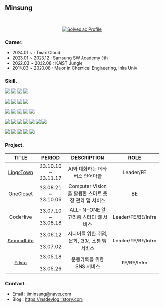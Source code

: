 ## Minsung

<br/>

<p align="center">
  <a href="https://solved.ac/fluorine/">
    <img src="http://mazassumnida.wtf/api/v2/generate_badge?boj=fluorine" alt="Solved.ac Profile">
  </a>
</p>


### Career.
- 2024.01 ~ : Tmax Cloud
- 2023.01 ~ 2023.12 : Samsung SW Academy 9th <br/>
- 2022.03 ~ 2022.08 : KAIST Jungle <br/>
- 2014.03 ~ 2020.08 : Major in Chemical Engineering, Inha Univ <br/>


### Skill.
<!-- Language -->
<img src="https://img.shields.io/badge/java-007396?style=for-the-badge&logo=java&logoColor=white"> <img src="https://img.shields.io/badge/Python-3776AB?style=for-the-badge&logo=Python&logoColor=white"> <img src="https://img.shields.io/badge/javascript-F7DF1E?style=for-the-badge&logo=javascript&logoColor=black"> <img src="https://img.shields.io/badge/typescript-3178C6?style=for-the-badge&logo=typescript&logoColor=white">

<!-- Client -->
<img src="https://img.shields.io/badge/react-61DAFB?style=for-the-badge&logo=react&logoColor=white"> <img src="https://img.shields.io/badge/Recoil-3578E5?style=for-the-badge&logo=Recoil&logoColor=white"> <img src="https://img.shields.io/badge/Three.js-000000?style=for-the-badge&logo=Three.js&logoColor=white"> <img src="https://img.shields.io/badge/Vite-646CFF?style=for-the-badge&logo=Vite&logoColor=white">

<!-- Server -->
<img src="https://img.shields.io/badge/springboot-6DB33F?style=for-the-badge&logo=springboot&logoColor=white"> <img src="https://img.shields.io/badge/Spring Security-6DB33F?style=for-the-badge&logo=Spring Security&logoColor=white"> <img src="https://img.shields.io/badge/Spring Data JPA-004027?style=for-the-badge&logo=Spring Data JPA&logoColor=white"> <img src="https://img.shields.io/badge/mysql-4479A1?style=for-the-badge&logo=mysql&logoColor=white"> <img src="https://img.shields.io/badge/mongoDB-47A248?style=for-the-badge&logo=MongoDB&logoColor=white">

<!-- Deploy -->
<img src="https://img.shields.io/badge/Nginx-009639?style=for-the-badge&logo=Nginx&logoColor=white"> <img src="https://img.shields.io/badge/Jenkins-D24939?style=for-the-badge&logo=Jenkins&logoColor=white"> <img src="https://img.shields.io/badge/Docker-2496ED?style=for-the-badge&logo=Docker&logoColor=white"> <img src="https://img.shields.io/badge/AWS EC2-FF9900?style=for-the-badge&logo=amazonec2&logoColor=white"> <img src="https://img.shields.io/badge/AWS S3-569A31?style=for-the-badge&logo=amazons3&logoColor=white"> <img src="https://img.shields.io/badge/AWS RDS-527FFF?style=for-the-badge&logo=amazonrds&logoColor=white"> <img src="https://img.shields.io/badge/AWS Route 53-8C4FFF?style=for-the-badge&logo=amazonroute53&logoColor=white">

<!-- Tool -->
<img src="https://img.shields.io/badge/notion-000000?style=for-the-badge&logo=notion&logoColor=white"> <img src="https://img.shields.io/badge/jira-0052CC?style=for-the-badge&logo=jira&logoColor=white"> <img src="https://img.shields.io/badge/git-F05032?style=for-the-badge&logo=git&logoColor=white"> <img src="https://img.shields.io/badge/Postman-FF6C37?style=for-the-badge&logo=Postman&logoColor=white"> <img src="https://img.shields.io/badge/Termius-000000?style=for-the-badge&logo=Termius&logoColor=white">


<!-- Project -->
### Project.
|TITLE|PERIOD|DESCRIPTION|ROLE|
|:---:|:---:|:---:|:---:|
|<a href="https://github.com/LingoTown">LingoTown</a>|23.10.10 ~ 23.11.17|AI와 대화하는 메타버스 언어마을|Leader/FE|
|<a href="https://github.com/SDC23Korea-DADADA">OneCloset</a>|23.08.21 ~ 23.10.06|Computer Vision을 활용한 스마트 옷장 관리 앱 서비스|BE|
|<a href="https://github.com/OurCodeHive">CodeHive</a>|23.07.10 ~ 23.08.18|ALL-IN-ONE 알고리즘 스터디 웹 서비스|Leader/FE/BE/Infra|
|<a href="https://github.com/TheSecondLife">SecondLife</a>|23.06.12 ~ 23.07.02|시니어를 위한 취업, 문화, 건강, 소통 앱 서비스|Leader/FE/BE/Infra|
|<a href="https://github.com/Fitsta">Fitsta</a>|23.05.18 ~ 23.05.26|운동기록을 위한 SNS 서비스|FE/BE/Infra|


<!-- Contact -->
### Contact.
- Email : jiminsung@naver.com<br/>
- Blog : https://msdevlog.tistory.com
<!-- 
- <a href="https://fitsta-bucket.s3.ap-northeast-2.amazonaws.com/%ED%8F%AC%ED%8A%B8%ED%8F%B4%EB%A6%AC%EC%98%A4.pdf" target="_blank">
    <b>Portfolio</b>
  </a>
-->
